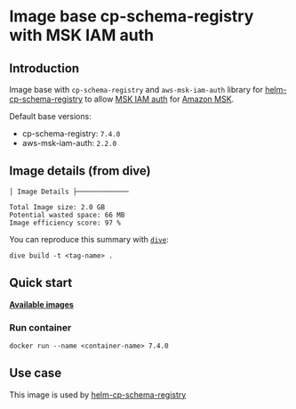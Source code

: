 # Image base cp-schema-registry with MSK IAM auth

## Introduction

Image base with `cp-schema-registry` and `aws-msk-iam-auth` library for [helm-cp-schema-registry](https://github.com/devops-ia/helm-charts/tree/main/charts/cp-schema-registry) to allow [MSK IAM auth](https://github.com/aws/aws-msk-iam-auth) for [Amazon MSK](https://aws.amazon.com/en/msk/).

Default base versions:

* cp-schema-registry: `7.4.0`
* aws-msk-iam-auth: `2.2.0`

## Image details (from dive)

```text
│ Image Details ├─────────────

Total Image size: 2.0 GB
Potential wasted space: 66 MB
Image efficiency score: 97 %
```

You can reproduce this summary with [`dive`](https://github.com/wagoodman/dive):

```command
dive build -t <tag-name> .
```

## Quick start

[**Available images**](https://hub.docker.com/r/devopsiaci/cp-schema-registry/tags)

### Run container

```command
docker run --name <container-name> 7.4.0
```

## Use case

This image is used by [helm-cp-schema-registry](https://github.com/devops-ia/helm-charts/tree/main/charts/cp-schema-registry)
